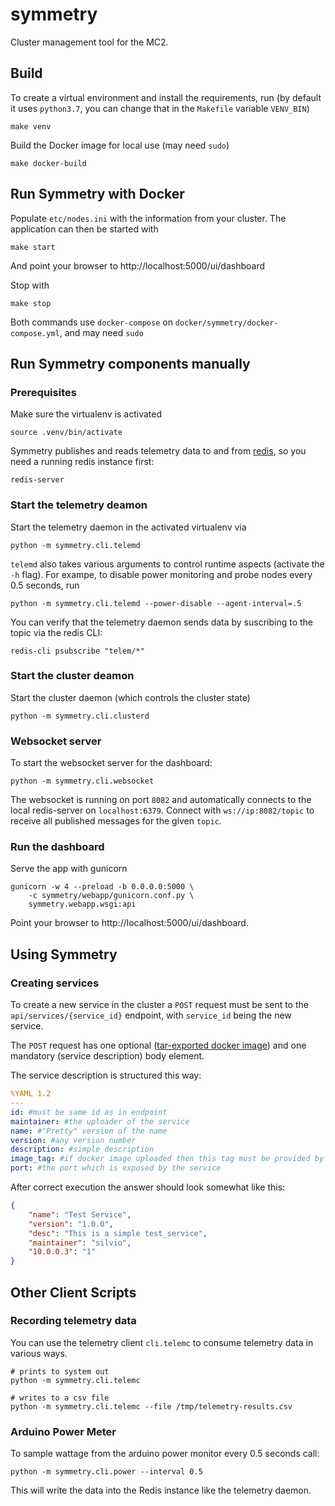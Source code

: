 symmetry
========

Cluster management tool for the MC2.

Build
-----

To create a virtual environment and install the requirements, run (by default it uses `python3.7`, you can change that
in the `Makefile` variable `VENV_BIN`)

    make venv
    

Build the Docker image for local use (may need `sudo`)

    make docker-build


Run Symmetry with Docker
------------------------

Populate `etc/nodes.ini` with the information from your cluster.
The application can then be started with

    make start


And point your browser to http://localhost:5000/ui/dashboard

Stop with

    make stop

Both commands use  `docker-compose` on `docker/symmetry/docker-compose.yml`, and may need `sudo`

Run Symmetry components manually
--------------------------------

### Prerequisites

Make sure the virtualenv is activated

    source .venv/bin/activate

Symmetry publishes and reads telemetry data to and from [redis](http://redis.io),
so you need a running redis instance first:

    redis-server

### Start the telemetry deamon

Start the telemetry daemon in the activated virtualenv via

    python -m symmetry.cli.telemd

`telemd` also takes various arguments to control runtime aspects (activate the `-h` flag).
For exampe, to disable power monitoring and probe nodes every 0.5 seconds, run

    python -m symmetry.cli.telemd --power-disable --agent-interval=.5

You can verify that the telemetry daemon sends data by suscribing to the topic
via the redis CLI:

    redis-cli psubscribe "telem/*"


### Start the cluster deamon

Start the cluster daemon (which controls the cluster state)

    python -m symmetry.cli.clusterd


### Websocket server

To start the websocket server for the dashboard:

    python -m symmetry.cli.websocket
    
The websocket is running on port ```8082``` and automatically connects to the local redis-server on `localhost:6379`.
Connect with ```ws://ip:8082/topic``` to receive all published messages for the given ```topic```. 
    

### Run the dashboard

Serve the app with gunicorn

    gunicorn -w 4 --preload -b 0.0.0.0:5000 \
        -c symmetry/webapp/gunicorn.conf.py \
        symmetry.webapp.wsgi:api

Point your browser to http://localhost:5000/ui/dashboard.

Using Symmetry
--------------

### Creating services

To create a new service in the cluster a `POST` request must be sent to the
`api/services/{service_id}` endpoint, with `service_id` being the new service.

The `POST` request has one optional 
([tar-exported docker image](https://docs.docker.com/engine/reference/commandline/save/)) and one mandatory (service 
description) body element.

The service description is structured this way:

```yaml
%YAML 1.2
---
id: #must be same id as in endpoint
maintainer: #the uploader of the service
name: #"Pretty" version of the name
version: #any version number
description: #simple description
image_tag: #if docker image uploaded then this tag must be provided by the image. otherwise it is pulled 
port: #the port which is exposed by the service
```  

After correct execution the answer should look somewhat like this:

```json
{
    "name": "Test Service",
    "version": "1.0.0",
    "desc": "This is a simple test_service",
    "maintainer": "silvio",
    "10.0.0.3": "1"
}
```


Other Client Scripts
--------------------

### Recording telemetry data

You can use the telemetry client `cli.telemc` to consume telemetry data in
various ways.

    # prints to system out
    python -m symmetry.cli.telemc

    # writes to a csv file
    python -m symmetry.cli.telemc --file /tmp/telemetry-results.csv

### Arduino Power Meter

To sample wattage from the arduino power monitor every 0.5 seconds call:

    python -m symmetry.cli.power --interval 0.5

This will write the data into the Redis instance like the telemetry daemon.
